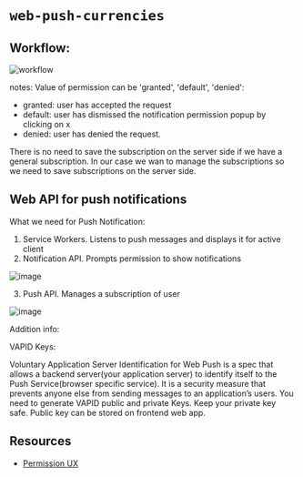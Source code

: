 # `web-push-currencies`

## Workflow:

![workflow](https://user-images.githubusercontent.com/56842420/194937213-b29909d2-e73b-447a-b3d4-f4f00e8011b5.png)

notes:
Value of permission can be 'granted', 'default', 'denied':

- granted: user has accepted the request
- default: user has dismissed the notification permission popup by clicking on x
- denied: user has denied the request.

There is no need to save the subscription on the server side if we have a general subscription. In our case we wan to manage the subscriptions so we need to save subscriptions on the server side.

## Web API for push notifications

What we need for Push Notification:

1. Service Workers. Listens to push messages and displays it for active client
2. Notification API. Prompts permission to show notifications

![image](https://user-images.githubusercontent.com/56842420/193760084-3bef9871-e12d-4428-b8c5-cf9e12d1af51.png)

3. Push API. Manages a subscription of user

![image](https://user-images.githubusercontent.com/56842420/193760150-9ad696a2-5e50-4547-819b-a0529a074fc7.png)

Addition info:

VAPID Keys:

Voluntary Application Server Identification for Web Push is a spec that allows a backend server(your application server) to identify itself to the Push Service(browser specific service). It is a security measure that prevents anyone else from sending messages to an application’s users.
You need to generate VAPID public and private Keys.
Keep your private key safe. Public key can be stored on frontend web app.

## Resources

- [Permission UX](https://web.dev/push-notifications-permissions-ux/)
